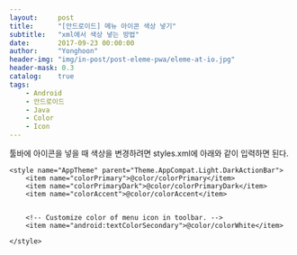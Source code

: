 ```yaml
---
layout:     post
title:      "[안드로이드] 메뉴 아이콘 색상 넣기"
subtitle:   "xml에서 색상 넣는 방법"
date:       2017-09-23 00:00:00
author:     "Yonghoon"
header-img: "img/in-post/post-eleme-pwa/eleme-at-io.jpg"
header-mask: 0.3
catalog:    true
tags:
    - Android
    - 안드로이드
    - Java
    - Color
    - Icon
---
```


툴바에 아이콘을 넣을 때 색상을 변경하려면 styles.xml에 아래와 같이 입력하면 된다.

```
<style name="AppTheme" parent="Theme.AppCompat.Light.DarkActionBar">
	<item name="colorPrimary">@color/colorPrimary</item>
	<item name="colorPrimaryDark">@color/colorPrimaryDark</item>
	<item name="colorAccent">@color/colorAccent</item>


	<!-- Customize color of menu icon in toolbar. -->
	<item name="android:textColorSecondary">@color/colorWhite</item>
		
</style>
```

<script src="https://gist.github.com/yh-kim/686056f70ef497560c929cae57b7fcb9.js"></script>